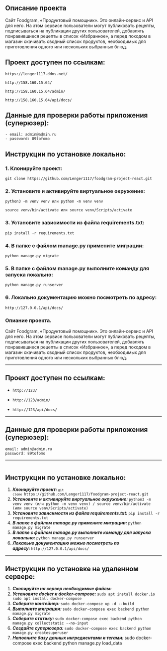 ## Опиcание проекта
Сайт Foodgram, «Продуктовый помощник». Это онлайн-сервис и API для него. На этом сервисе пользователи могут публиковать рецепты, подписываться на публикации других пользователей, добавлять понравившиеся рецепты в список «Избранное», а перед походом в магазин скачивать сводный список продуктов, необходимых для приготовления одного или нескольких выбранных блюд.

## Проект доступен по ссылкам:

```
https://lenger1117.ddns.net/
```
```
http://158.160.15.64/
```
```
http://158.160.15.64/admin/
```
```
http://158.160.15.64/api/docs/
```

## Данные для проверки работы приложения (суперюзер):

```
- email: admin@admin.ru
- password: 89tofomo
```

## Инструкции по установке локально:
### 1. Клонируйте проект:
```
git clone https://github.com/Lenger1117/foodgram-project-react.git
```
### 2. Установите и активируйте виртуальное окружение:
```
python3 -m venv venv или python -m venv venv
```
```
source venv/bin/activate или source venv/Scripts/activate
```
### 3. Установите зависимости из файла requirements.txt:
```
pip install -r requirements.txt
```
### 4. В папке с файлом manage.py примените миграции:
```
python manage.py migrate
```
### 5. В папке с файлом manage.py выполните команду для запуска локально:
```
python manage.py runserver
```
### 6. Локально документацию можно посмотреть по адресу:
```
http://127.0.0.1/api/docs/
```

<h3 dir="auto" tabindex="-1">Опиание проекта.</h3>
<p dir="auto">Сайт Foodgram, &laquo;Продуктовый помощник&raquo;. Это онлайн-сервис и API для него. На этом сервисе пользователи могут публиковать рецепты, подписываться на публикации других пользователей, добавлять понравившиеся рецепты в список &laquo;Избранное&raquo;, а перед походом в магазин скачивать сводный список продуктов, необходимых для приготовления одного или нескольких выбранных блюд.</p>
<hr />
<h2 dir="auto" tabindex="-1">Проект доступен по ссылкам:</h2>
<ul>
<li>
<pre class="notranslate"><code>http://123/</code></pre>
</li>
<li>
<pre class="notranslate"><code>http://123/admin/</code></pre>
</li>
<li>
<pre class="notranslate"><code>http://123/api/docs/</code></pre>
</li>
</ul>
<p><code></code></p>
<hr />
<p><code></code></p>
<h2 dir="auto" tabindex="-1">Данные для проверки работы приложения (суперюзер):</h2>
<pre class="notranslate"><code>email: admin@admin.ru
password: 89tofomo</code></pre>
<hr />
<pre class="notranslate"><code></code></pre>
<h2 dir="auto" tabindex="-1">Инструкции по установке локально:</h2>
<ol>
<li><em><strong>Клонируйте проект: </strong></em><code><code>git clone&nbsp;</code></code><code>https://github.com/Lenger1117/foodgram-project-react.git</code><strong><code></code></strong><em><strong><code></code></strong></em></li>
<li><em><em><strong>Установите и активируйте виртуальное окружение:&nbsp;</strong></em></em><code>python3 -m venv venv (или&nbsp;</code><code>python -m venv venv)&nbsp;/&nbsp;</code><code>source venv/bin/activate (или&nbsp;</code><code>source venv/Scripts/activate)</code><code></code><code></code><code></code></li>
<li><em><em><strong>Установите зависимости из файла requirements.txt:&nbsp;</strong></em></em><code>pip install -r requirements.txt</code></li>
<li><em><strong>В папке с файлом manage.py примените миграции:&nbsp;</strong></em><code>python manage.py migrate</code></li>
<li><em><strong>В папке с файлом manage.py выполните команду для запуска локально:&nbsp;</strong></em><code>python manage.py runserver</code></li>
<li><em><strong>Локально документацию можно посмотреть по адресу:&nbsp;</strong></em><code>http://127.0.0.1/api/docs/</code></li>
</ol>
<hr />
<h2 dir="auto" tabindex="-1">Инструкции по установке на удаленном сервере:</h2>
<ol>
<li><em><strong>Скопируйте на сервер необходимые файлы:</strong></em></li>
<li><em><strong>Установите docker и docker-compose:&nbsp;</strong></em><code>sudo apt install docker.io 
sudo apt install docker-compose</code></li>
<li><em><strong>Соберите контейнер: </strong></em><code>sudo docker-compose up -d --build</code></li>
<li><em><strong>Выполните миграции: </strong></em><code>sudo docker-compose exec backend python manage.py migrate</code></li>
<li><em><strong>Соберите статику: </strong></em><code>sudo docker-compose exec backend python manage.py collectstatic --no-input</code></li>
<li><em><strong>Создайте суперюзера: </strong></em><code>sudo docker-compose exec backend python manage.py createsuperuser</code></li>
<li><em><strong>Наполните базу данных ингредиентами и тегами: </strong></em>sudo&nbsp;docker-compose exec backend python manage.py load_data<code></code><code></code><code></code></li>
</ol>
<p><code></code></p>

